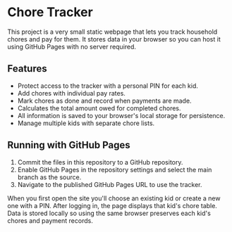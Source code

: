 # Chore Tracker

This project is a very small static webpage that lets you track household chores and pay for them. It stores data in your browser so you can host it using GitHub Pages with no server required.

## Features

- Protect access to the tracker with a personal PIN for each kid.
- Add chores with individual pay rates.
- Mark chores as done and record when payments are made.
- Calculates the total amount owed for completed chores.
- All information is saved to your browser's local storage for persistence.
- Manage multiple kids with separate chore lists.

## Running with GitHub Pages

1. Commit the files in this repository to a GitHub repository.
2. Enable GitHub Pages in the repository settings and select the main branch as the source.
3. Navigate to the published GitHub Pages URL to use the tracker.

When you first open the site you'll choose an existing kid or create a new one with a PIN. After logging in, the page displays that kid's chore table. Data is stored locally so using the same browser preserves each kid's chores and payment records.
